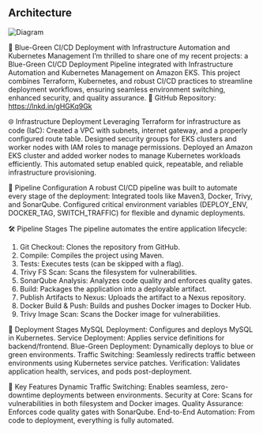 ## Architecture
<img src="./Diagram/blue-green.svg" alt="Diagram">





🚀 Blue-Green CI/CD Deployment with Infrastructure Automation and Kubernetes Management
I’m thrilled to share one of my recent projects: a Blue-Green CI/CD Deployment Pipeline integrated with Infrastructure Automation and Kubernetes Management on Amazon EKS.
This project combines Terraform, Kubernetes, and robust CI/CD practices to streamline deployment workflows, ensuring seamless environment switching, enhanced security, and quality assurance.
🔗 GitHub Repository: https://lnkd.in/gHGKq9Gk


🌐 Infrastructure Deployment
Leveraging Terraform for infrastructure as code (IaC):
Created a VPC with subnets, internet gateway, and a properly configured route table.
Designed security groups for EKS clusters and worker nodes with IAM roles to manage permissions.
Deployed an Amazon EKS cluster and added worker nodes to manage Kubernetes workloads efficiently.
This automated setup enabled quick, repeatable, and reliable infrastructure provisioning.


🔄 Pipeline Configuration
A robust CI/CD pipeline was built to automate every stage of the deployment:
Integrated tools like Maven3, Docker, Trivy, and SonarQube.
Configured critical environment variables (DEPLOY_ENV, DOCKER_TAG, SWITCH_TRAFFIC) for flexible and dynamic deployments.


🛠️ Pipeline Stages
The pipeline automates the entire application lifecycle:
1. Git Checkout: Clones the repository from GitHub.
2. Compile: Compiles the project using Maven.
3. Tests: Executes tests (can be skipped with a flag).
4. Trivy FS Scan: Scans the filesystem for vulnerabilities.
5. SonarQube Analysis: Analyzes code quality and enforces quality gates.
6. Build: Packages the application into a deployable artifact.
7. Publish Artifacts to Nexus: Uploads the artifact to a Nexus repository.
8. Docker Build & Push: Builds and pushes Docker images to Docker Hub.
9. Trivy Image Scan: Scans the Docker image for vulnerabilities.


🚀 Deployment Stages
MySQL Deployment: Configures and deploys MySQL in Kubernetes.
Service Deployment: Applies service definitions for backend/frontend.
Blue-Green Deployment: Dynamically deploys to blue or green environments.
Traffic Switching: Seamlessly redirects traffic between environments using Kubernetes service patches.
Verification: Validates application health, services, and pods post-deployment.


🔑 Key Features
Dynamic Traffic Switching: Enables seamless, zero-downtime deployments between environments.
Security at Core: Scans for vulnerabilities in both filesystem and Docker images.
Quality Assurance: Enforces code quality gates with SonarQube.
End-to-End Automation: From code to deployment, everything is fully automated.
